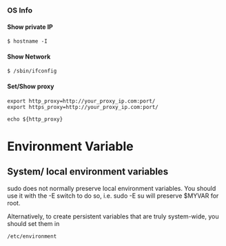 ### OS Info
#### Show private IP
```
$ hostname -I
```

#### Show Network
```
$ /sbin/ifconfig
```

#### Set/Show proxy
```
export http_proxy=http://your_proxy_ip.com:port/
export https_proxy=http://your_proxy_ip.com:port/
```

```
echo ${http_proxy}
```

# Environment Variable
## System/ local environment variables
sudo does not normally preserve local environment variables. You should use it with the -E switch to do so, i.e. sudo -E su will preserve $MYVAR for root.

Alternatively, to create persistent variables that are truly system-wide, you should set them in 
```
/etc/environment
```
